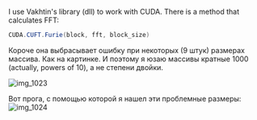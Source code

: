 I use Vakhtin's library (dll) to work with CUDA. There is a method that calculates FFT:

```cs
CUDA.CUFT.Furie(block, fft, block_size)
``` 

Короче она выбрасывает ошибку при некоторых (9 штук) размерах массива. Как на картинке. И поэтому я юзаю массивы кратные 1000 (actually, powers of 10), а не степени двойки.

![img_1023](https://cloud.githubusercontent.com/assets/5549677/26735337/39247a32-47ca-11e7-9e86-4de3c883aa14.jpg)

Вот прога, с помощью которой я нашел эти проблемные размеры:
![img_1024](https://cloud.githubusercontent.com/assets/5549677/26735341/3b162782-47ca-11e7-9db1-39fa0be233bd.jpg)
